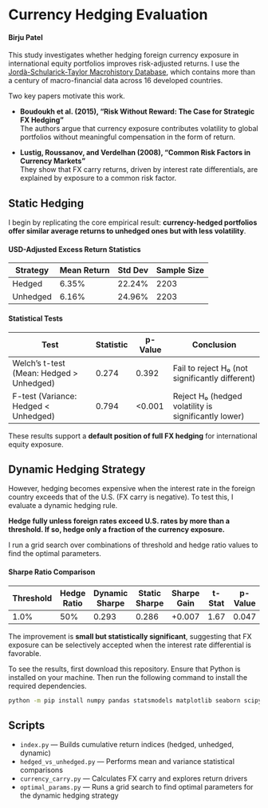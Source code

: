 # Currency Hedging Evaluation  
#### Birju Patel

This study investigates whether hedging foreign currency exposure in international equity portfolios improves risk-adjusted returns. I use the [Jordà-Schularick-Taylor Macrohistory Database](https://www.macrohistory.net/data/), which contains more than a century of macro-financial data across 16 developed countries.

Two key papers motivate this work.

- **Boudoukh et al. (2015), “Risk Without Reward: The Case for Strategic FX Hedging”**  
  The authors argue that currency exposure contributes volatility to global portfolios without meaningful compensation in the form of return.
  
- **Lustig, Roussanov, and Verdelhan (2008), “Common Risk Factors in Currency Markets”**  
  They show that FX carry returns, driven by interest rate differentials, are explained by exposure to a common risk factor.

## Static Hedging

I begin by replicating the core empirical result: **currency-hedged portfolios offer similar average returns to unhedged ones but with less volatility**.

#### USD-Adjusted Excess Return Statistics

| Strategy   | Mean Return | Std Dev | Sample Size |
|------------|-------------|---------|-------------|
| Hedged     | 6.35%       | 22.24%  | 2203        |
| Unhedged   | 6.16%       | 24.96%  | 2203        |

#### Statistical Tests

| Test                                 | Statistic | p-Value | Conclusion                                          |
|--------------------------------------|-----------|---------|-----------------------------------------------------|
| Welch’s t-test (Mean: Hedged > Unhedged) | 0.274     | 0.392   | Fail to reject H₀ (not significantly different) |
| F-test (Variance: Hedged < Unhedged)    | 0.794     | <0.001  | Reject H₀ (hedged volatility is significantly lower) |

These results support a **default position of full FX hedging** for international equity exposure.

## Dynamic Hedging Strategy

However, hedging becomes expensive when the interest rate in the foreign country exceeds that of the U.S. (FX carry is negative). To test this, I evaluate a dynamic hedging rule.

**Hedge fully unless foreign rates exceed U.S. rates by more than a threshold. If so, hedge only a fraction of the currency exposure.**

I run a grid search over combinations of threshold and hedge ratio values to find the optimal parameters.

#### Sharpe Ratio Comparison

| Threshold | Hedge Ratio | Dynamic Sharpe | Static Sharpe | Sharpe Gain | t-Stat | p-Value |
|-----------|-------------|----------------|---------------|-------------|--------|---------|
| 1.0%      | 50%         | 0.293          | 0.286         | +0.007      | 1.67   | 0.047   |

The improvement is **small but statistically significant**, suggesting that FX exposure can be selectively accepted when the interest rate differential is favorable.

To see the results, first download this repository. Ensure that Python is installed on your machine. Then run the following command to install the required dependencies.

```bash
python -m pip install numpy pandas statsmodels matplotlib seaborn scipy
```

## Scripts
- `index.py` — Builds cumulative return indices (hedged, unhedged, dynamic)
- `hedged_vs_unhedged.py` — Performs mean and variance statistical comparisons
- `currency_carry.py` — Calculates FX carry and explores return drivers
- `optimal_params.py` — Runs a grid search to find optimal parameters for the dynamic hedging strategy
